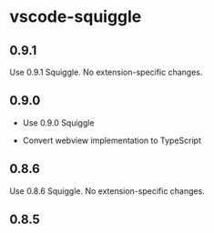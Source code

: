 # vscode-squiggle

## 0.9.1

Use 0.9.1 Squiggle. No extension-specific changes.

## 0.9.0

- Use 0.9.0 Squiggle

- Convert webview implementation to TypeScript

## 0.8.6

Use 0.8.6 Squiggle. No extension-specific changes.

## 0.8.5
